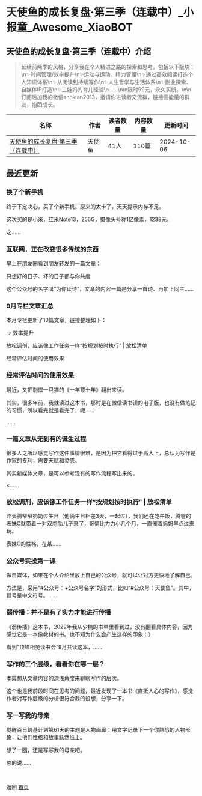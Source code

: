 # 天使鱼的成长复盘·第三季（连载中）_小报童_Awesome_XiaoBOT

## 天使鱼的成长复盘·第三季（连载中）介绍
> 延续前两季的风格，分享我在个人精进之路的探索和思考。包括以下版块：\n✨时间管理/效率提升\n✨运动与运动、精力管理\n✨通过高效阅读打造个人知识体系\n✨从阅读到持续写作\n✨人生哲学与生活体系\n✨副业探索、自媒体IP打造\n✨三娃妈的育儿经验\n……\n\n限时99元，永久买断。\n\n订阅后加我的微信anniean2013，邀请你进读者交流群，链接高能量的群友，抱团成长。  
  


|名称|作者|读者数量|内容数量|更新时间|
|---|---|---|---|---|
|[天使鱼的成长复盘·第三季（连载中）](https://xiaobot.net/p/tianshiyu2024?refer=0b133df9-27dc-423b-8101-639049001c13)|天使鱼|41人|110篇|2024-10-06|

## 最近更新
### 换了个新手机

终于下定决心，买了个新手机。原来的太卡了，天天提示内存不足。

这次买的是小米，红米Note13，256G，摄像头号称1亿像素，1238元。

之......

### 互联网，正在改变很多传统的东西

早上在朋友圈看到朋友转发的一篇文章：

只想好的日子、坏的日子都与你共度

这个公众号的名字叫“为你读诗”，文章的内容一篇是分享一首诗、再加上同主......

### 9月专栏文章汇总

本月专栏更新了10篇文章，链接整理如下：

→ 效率提升

放松调剂，应该像工作任务一样“按规划按时执行” | 放松清单

经常评估时间的使用效果

### 经常评估时间的使用效果

最近，又把剽悍一只猫的《一年顶十年》翻出来读。

其实，很多年前，我就读过这本书，那时是在微信读书读的电子版，也没有做笔记的习惯，所以看完就是看完了，呃……

......

### 一篇文章从无到有的诞生过程

很多人之所以感觉写作这件事情很难，是因为把它看得过于高大上，总认为写作是作家的专利，需要天赋和灵感。

其实新媒体文章，是可以参考现有的写作流程写出来的。

<......

### 放松调剂，应该像工作任务一样“按规划按时执行” | 放松清单

昨天腾爷爷奶奶过生日（他俩生日相差3天，一起过），我们还在吃午饭，腾爸的表妹C就带着一对双胞胎儿子来了，哥俩比力力小几个月，一直催着妈妈早点过来玩。

表妹C的性格，在某......

### 公众号实操第一课

做自媒体，如果在个人介绍里放上自己的公众号，就可以让对方更快地了解自己。

方法是，采用“#公众号：+公众号名字”的形式，比如“#公众号：天使鱼”。其中，冒号是中文符号。......

### 弱传播：并不是有了实力才能进行传播

《弱传播》这本书，2022年我从少楠的书单里看到过，没有翻看具体内容，因为感觉它是一本像教材的书。也不知为什么会产生这样的印象：）

看到“顶峰相见读书会”9月共读这本，......

### 写作的三个层级，看看你在哪一层？

本篇想从文章内容的深浅角度来聊聊写作的层次。

这个也是我前段时间在思考的问题，最近发现了一本书《直抵人心的写作》，感觉作者对写作层级的分析很符合我的设想，分享一下。

### 写一写我的母亲

觉醒百日筑基计划第61天的主题是人物画廊：用文字记录下一个你熟悉的人物形象，让他们性格和故事跃然纸上。

想了一圈，还是写写我的母亲吧。

总的说......


<a href="https://github.com/Reno9527/awesome-xiaobot" style="color: white; text-decoration: none;">awesome-xiaobot</a>

返回 [首页](../README.md)
